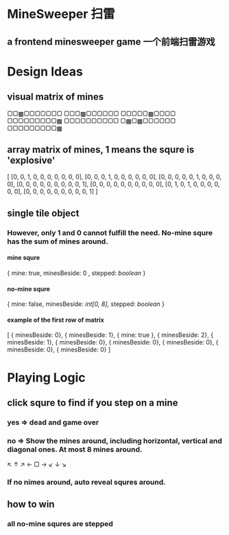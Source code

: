 # MineSweeper 扫雷
## a frontend minesweeper game 一个前端扫雷游戏

# Design Ideas
## visual matrix of mines
▢▢▩▢▢▢▢▢▢▢
▢▢▢▩▢▢▢▢▢▢
▢▢▢▢▢▩▢▢▢▢
▢▢▢▢▢▢▢▢▢▩
▢▢▢▢▢▢▢▢▢▢
▢▩▢▩▢▢▢▢▢▢
▢▢▢▢▢▢▢▢▢▩

## array matrix of mines, 1 means the squre is 'explosive'
[
	[0, 0, 1, 0, 0, 0, 0, 0, 0, 0],
	[0, 0, 0, 1, 0, 0, 0, 0, 0, 0],
	[0, 0, 0, 0, 0, 1, 0, 0, 0, 0],
	[0, 0, 0, 0, 0, 0, 0, 0, 0, 1],
	[0, 0, 0, 0, 0, 0, 0, 0, 0, 0],
	[0, 1, 0, 1, 0, 0, 0, 0, 0, 0],
	[0, 0, 0, 0, 0, 0, 0, 0, 0, 1]
]

## single tile object
### However, only 1 and 0 cannot fulfill the need. No-mine squre has the sum of mines around.
#### mine squre
{
	mine: true,
	minesBeside: 0 <!-- optional -->,
	stepped: *boolean* <!-- optional -->
}
#### no-mine squre
{
	mine: false, <!-- optional -->
	minesBeside: *int[0, 8]*,
	stepped: *boolean*
}
#### example of the first row of matrix
[
	{ minesBeside: 0},
	{ minesBeside: 1},
	{ mine: true },
	{ minesBeside: 2},
	{ minesBeside: 1},
	{ minesBeside: 0},
	{ minesBeside: 0},
	{ minesBeside: 0},
	{ minesBeside: 0},
	{ minesBeside: 0}
]

# Playing Logic
## click squre to find if you step on a mine
### yes => dead and game over
### no => Show the mines around, including horizontal, vertical and diagonal ones. At most 8 mines around.
↖  ↑  ↗
←  ▢  →
↙  ↓  ↘

### If no nimes around, auto reveal squres around.

## how to win
### all no-mine squres are stepped
